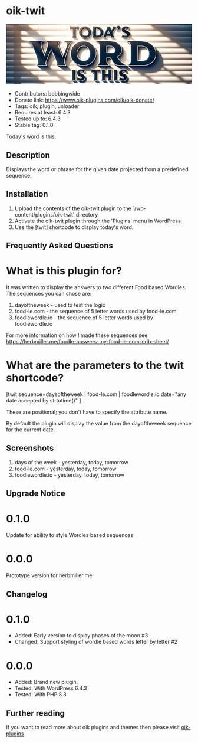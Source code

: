 # oik-twit 
![banner](assets/oik-twit-banner-772x250.jpg)
* Contributors: bobbingwide
* Donate link: https://www.oik-plugins.com/oik/oik-donate/
* Tags: oik, plugin, unloader
* Requires at least: 6.4.3
* Tested up to: 6.4.3
* Stable tag: 0.1.0

Today's word is this.

## Description 
Displays the word or phrase for the given date projected from a predefined sequence.

## Installation 
1. Upload the contents of the oik-twit plugin to the `/wp-content/plugins/oik-twit' directory
1. Activate the oik-twit plugin through the 'Plugins' menu in WordPress
1. Use the [twit] shortcode to display today's word.

## Frequently Asked Questions 

# What is this plugin for? 
It was written to display the answers to two different Food based Wordles.
The sequences you can chose are:

1. dayoftheweek - used to test the logic
2. food-le.com - the sequence of 5 letter words used by food-le.com
3. foodlewordle.io - the sequence of 5 letter words used by foodlewordle.io

For more information on how I made these sequences see https://herbmiller.me/foodle-answers-my-food-le-com-crib-sheet/

# What are the parameters to the twit shortcode? 

[twit sequence=daysoftheweek | food-le.com | foodlewordle.io date="any date accepted by strtotime()" ]

These are positional; you don't have to specify the attribute name.

By default the plugin will display the value from the dayoftheweek sequence for the current date.


## Screenshots 
1. days of the week - yesterday, today, tomorrow
2. food-le.com - yesterday, today, tomorrow
3. foodlewordle.io - yesterday, today, tomorrow

## Upgrade Notice 
# 0.1.0 
Update for ability to style Wordles based sequences

# 0.0.0 
Prototype version for herbmiller.me.

## Changelog 
# 0.1.0 
* Added: Early version to display phases of the moon #3
* Changed: Support styling of wordle based words letter by letter #2

# 0.0.0 
* Added: Brand new plugin.
* Tested: With WordPress 6.4.3
* Tested: With PHP 8.3

## Further reading 

If you want to read more about oik plugins and themes then please visit
[oik-plugins](https://www.oik-plugins.com/)
